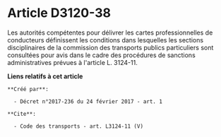 # Article D3120-38

Les autorités compétentes pour délivrer les cartes professionnelles de conducteurs définissent les conditions dans lesquelles
les sections disciplinaires de la commission des transports publics particuliers sont consultées pour avis dans le cadre des
procédures de sanctions administratives prévues à l'article L. 3124-11.

**Liens relatifs à cet article**

	**Créé par**:

	  - Décret n°2017-236 du 24 février 2017 - art. 1

	**Cite**:

	  - Code des transports - art. L3124-11 (V)
